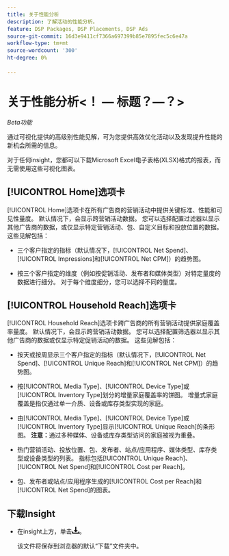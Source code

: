 ```yaml
---
title: 关于性能分析
description: 了解活动的性能分析。
feature: DSP Packages, DSP Placements, DSP Ads
source-git-commit: 16d3e9411cf7366a697399b85e7895fec5c6e47a
workflow-type: tm+mt
source-wordcount: '300'
ht-degree: 0%

---
```


# 关于性能分析&lt;！ — 标题？—？>

*Beta功能*

<!-- Edit title and metadata as necessary -->

通过可视化提供的高级别性能见解，可为您提供高效优化活动以及发现提升性能的新机会所需的信息。

对于任何insight，您都可以下载Microsoft Excel电子表格(XLSX)格式的报表，而无需使用这些可视化图表。

## [!UICONTROL Home]选项卡

[!UICONTROL Home]选项卡在所有广告商的营销活动<!-- active only? -->中提供关键标准、性能和可见性量度。 默认情况下，会显示跨营销活动数据。 您可以选择配置过滤器以显示其他广告商的数据，或仅显示特定营销活动<!-- active only? -->、包<!-- active only? -->、自定义目标和投放位置<!-- active only? -->的数据。 这些见解包括：

* 三个客户指定的指标（默认情况下，[!UICONTROL Net Spend]、[!UICONTROL Impressions]和[!UICONTROL Net CPM]）的趋势图。

* 按三个客户指定的维度（例如按促销活动、发布者和媒体类型）对特定量度的数据进行细分。 对于每个维度细分，您可以选择不同的量度。

## [!UICONTROL Household Reach]选项卡

[!UICONTROL Household Reach]选项卡跨广告商的所有营销活动<!-- active only? -->提供家庭覆盖率量度。 默认情况下，会显示跨营销活动数据。 您可以选择配置筛选器以显示其他广告商的数据或仅显示特定促销活动的数据<!-- active only? -->。 这些见解包括：

* 按天或按周显示三个客户指定的指标（默认情况下，[!UICONTROL Net Spend]、[!UICONTROL Unique Reach]和[!UICONTROL Net CPM]）的趋势图。

* 按[!UICONTROL Media Type]、[!UICONTROL Device Type]或[!UICONTROL Inventory Type]划分的增量家庭覆盖率的饼图。 增量式家庭覆盖是指仅通过单一介质、设备或库存类型实现的家庭。

* 由[!UICONTROL Media Type]、[!UICONTROL Device Type]或[!UICONTROL Inventory Type]显示[!UICONTROL Unique Reach]的条形图。 **注意：**&#x200B;通过多种媒体、设备或库存类型访问的家庭被视为重叠。

* 热门营销活动、投放位置、包、发布者、站点/应用程序、媒体类型、库存类型或设备类型的列表。 指标包括[!UICONTROL Unique Reach]、[!UICONTROL Net Spend]和[!UICONTROL Cost per Reach]。

* 包、发布者或站点/应用程序生成的[!UICONTROL Cost per Reach]和[!UICONTROL Net Spend]的<!-- ???? -->图表。

## 下载Insight

* 在insight上方，单击![下载](/help/creative/assets/download.png "下载")。

  该文件将保存到浏览器的默认“下载”文件夹中。

<!--
## Apply Filters

to whole tab, I think

Filter icon + drop-down menu
-->

<!--
## Change the Metrics and Dimensions for an Insight

-->



